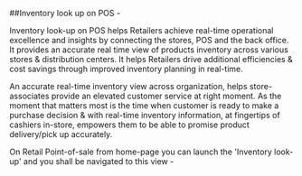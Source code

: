 ##Inventory look up on POS - 


Inventory look-up on POS helps Retailers achieve real-time operational excellence and insights by connecting the stores, POS and the back office. It provides an accurate real time view of products inventory across various stores & distribution centers. It helps Retailers drive additional efficiencies & cost savings through improved inventory planning in real-time. 

An accurate real-time inventory view across organization, helps store-associates provide an elevated customer service at right moment. As the moment that matters most is the time when customer is ready to make a purchase decision & with real-time inventory information, at fingertips of cashiers in-store, empowers them to be able to promise product delivery/pick up accurately. 

On Retail Point-of-sale from home-page you can launch the 'Inventory look-up' and you shall be navigated to this view - 
